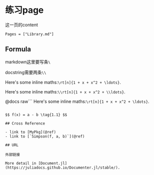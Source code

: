 # 练习page

 这一页的content
```@contents
Pages = ["Library.md"]
```
## Formula

markdown这里要写条`\`

docstring需要两条`\\`

Here's some inline maths:``\rt[n]{1 + x + x^2 + \ldots}``.

Here's some inline maths:``\\rt[n]{1 + x + x^2 + \\ldots}``.

@docs raw```
Here's some inline maths:``\rt[n]{1 + x + x^2 + \ldots}``.
```

$$ f(x) = a - b \tag{1.1} $$

## Cross Reference

- link to [MyPkg](@ref)
- link to [`Simpson(f, a, b)`](@ref)

## URL

外部链接

More detail in [Document.jl](https://juliadocs.github.io/Documenter.jl/stable/).
